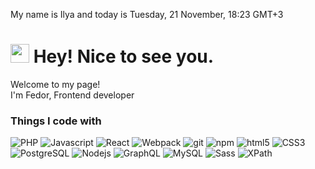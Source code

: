 My name is Ilya and today is Tuesday, 21 November, 18:23 GMT+3

<h1><img src="https://emojis.slackmojis.com/emojis/images/1531849430/4246/blob-sunglasses.gif?1531849430" width="30"/> Hey! Nice to see you.</h1>

<p>Welcome to my page! </br> I'm Fedor, Frontend developer
<h3>Things I code with</h3>
<p>
  <img alt="PHP" src="https://img.shields.io/badge/-PHP-45b8d8?style=flat-square" />
  <img alt="Javascript" src="https://img.shields.io/badge/-Javascript-45b8d8?style=flat-square" />
  <img alt="React" src="https://img.shields.io/badge/-React-45b8d8?style=flat-square" />
  <img alt="Webpack" src="https://img.shields.io/badge/-Webpack-8DD6F9?style=flat-square" />
  <img alt="git" src="https://img.shields.io/badge/-Git-F05032?style=flat-square" />
  <img alt="npm" src="https://img.shields.io/badge/-NPM-CB3837?style=flat-square" />
  <img alt="html5" src="https://img.shields.io/badge/-HTML5-E34F26?style=flat-square" />
  <img alt="CSS3" src="https://img.shields.io/badge/-CSS3-E34F26?style=flat-square" />
  <img alt="PostgreSQL" src="https://img.shields.io/badge/-PostgreSQL-E34F26?style=flat-square" />
  <img alt="Nodejs" src="https://img.shields.io/badge/-Nodejs-43853d?style=flat-square" />
  <img alt="GraphQL" src="https://img.shields.io/badge/-GraphQL-43853d?style=flat-square" />
  <img alt="MySQL" src="https://img.shields.io/badge/-MySQL-43853d?style=flat-square" />
  <img alt="Sass" src="https://img.shields.io/badge/-Sass-43853d?style=flat-square" />
  <img alt="XPath" src="https://img.shields.io/badge/-XPath-43853d?style=flat-square" />